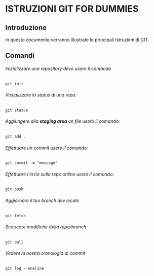 # ISTRUZIONI GIT FOR DUMMIES 

## Introduzione
In questo documento verranno illustrate le principali istruzioni di GIT.

## Comandi

###### Inizializzare una repository devo usare il comando
```git init```

###### Visualizzare lo status di una repo:
```git status ```

###### Aggiungere alla **staging area** un file userò il comando:
```git add . ```

###### Effettuare un commit userò il comando: 
```git commit -m "message"```

###### Effettuare l'invio sulla repo online userò il comando: 
```git push ```

###### Aggiornare il tuo branch dev locale
```git fetch```

###### Scaricare modifiche della repo/branch
```git pull```

###### Vedere la nostra cronologia di commit
```git log --oneline```